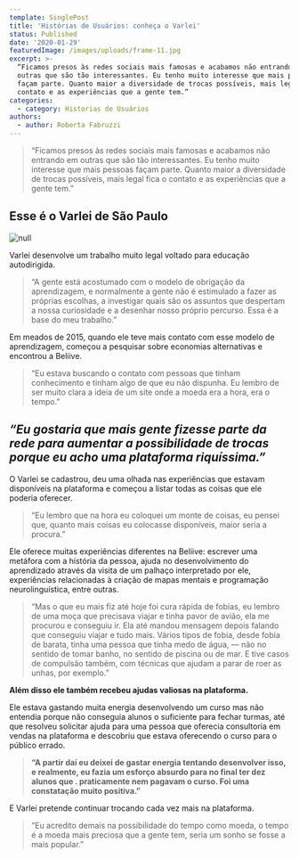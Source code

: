 ```yaml
---
template: SinglePost
title: 'Histórias de Usuários: conheça o Varlei'
status: Published
date: '2020-01-29'
featuredImage: /images/uploads/frame-11.jpg
excerpt: >-
  “Ficamos presos às redes sociais mais famosas e acabamos não entrando em
  outras que são tão interessantes. Eu tenho muito interesse que mais pessoas
  façam parte. Quanto maior a diversidade de trocas possíveis, mais legal fica o
  contato e as experiências que a gente tem.”
categories:
  - category: Historias de Usuários
authors:
  - author: Roberta Fabruzzi
---
```

> “Ficamos presos às redes sociais mais famosas e acabamos não entrando em outras que são tão interessantes. Eu tenho muito interesse que mais pessoas façam parte. Quanto maior a diversidade de trocas possíveis, mais legal fica o contato e as experiências que a gente tem.”

## Esse é o Varlei de São Paulo

![null](/images/uploads/1_redd0luoeltj0ivaiwsxoq.jpg)

Varlei desenvolve um trabalho muito legal voltado para educação autodirigida.

> “A gente está acostumado com o modelo de obrigação da aprendizagem, e normalmente a gente não é estimulado a fazer as próprias escolhas, a investigar quais são os assuntos que despertam a nossa curiosidade e a desenhar nosso próprio percurso. Essa é a base do meu trabalho.”

Em meados de 2015, quando ele teve mais contato com esse modelo de aprendizagem, começou a pesquisar sobre economias alternativas e encontrou a Beliive.

> “Eu estava buscando o contato com pessoas que tinham conhecimento e tinham algo de que eu não dispunha. Eu lembro de ser muito clara a ideia de um site onde a moeda era a hora, era o tempo.”

## **_“Eu gostaria que mais gente fizesse parte da rede para aumentar a possibilidade de trocas porque eu acho uma plataforma riquíssima.”_**

O Varlei se cadastrou, deu uma olhada nas experiências que estavam disponíveis na plataforma e começou a listar todas as coisas que ele poderia oferecer.

> “Eu lembro que na hora eu coloquei um monte de coisas, eu pensei que, quanto mais coisas eu colocasse disponíveis, maior seria a procura.”

Ele oferece muitas experiências diferentes na Beliive: escrever uma metáfora com a história da pessoa, ajuda no desenvolvimento do aprendizado através da visita de um palhaço interpretado por ele, experiências relacionadas à criação de mapas mentais e programação neurolinguística, entre outras.

> “Mas o que eu mais fiz até hoje foi cura rápida de fobias, eu lembro de uma moça que precisava viajar e tinha pavor de avião, ela me procurou e conseguiu ir. Ela até mandou mensagem depois falando que conseguiu viajar e tudo mais. Vários tipos de fobia, desde fobia de barata, tinha uma pessoa que tinha medo de água, — não no sentido de tomar banho, no sentido de piscina ou de mar. E tive casos de compulsão também, com técnicas que ajudam a parar de roer as unhas, por exemplo.”

**Além disso ele também recebeu ajudas valiosas na plataforma.**

Ele estava gastando muita energia desenvolvendo um curso mas não entendia porque não conseguia alunos o suficiente para fechar turmas, até que resolveu solicitar ajuda para uma pessoa que oferecia consultoria em vendas na plataforma e descobriu que estava oferecendo o curso para o público errado.

> **“A partir daí eu deixei de gastar energia tentando desenvolver isso, e realmente, eu fazia um esforço absurdo para no final ter dez alunos que . praticamente nem pagavam o curso. Foi uma constatação muito positiva.”**

E Varlei pretende continuar trocando cada vez mais na plataforma.

> “Eu acredito demais na possibilidade do tempo como moeda, o tempo é a moeda mais preciosa que a gente tem, seria um sonho se fosse a mais popular.”
